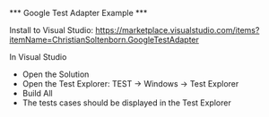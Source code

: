 *** Google Test Adapter Example ***

Install to Visual Studio: https://marketplace.visualstudio.com/items?itemName=ChristianSoltenborn.GoogleTestAdapter

In Visual Studio
* Open the Solution
* Open the Test Explorer: TEST -> Windows -> Test Explorer
* Build All
* The tests cases should be displayed in the Test Explorer
